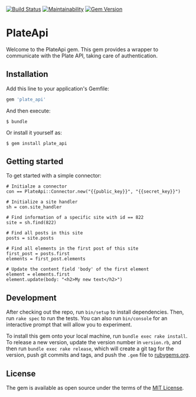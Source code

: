 [![Build Status](https://travis-ci.com/platehub/plate_api.svg?branch=master)](https://travis-ci.com/platehub/plate_api)
[![Maintainability](https://api.codeclimate.com/v1/badges/1e1dafadc880983ce63a/maintainability)](https://codeclimate.com/github/platehub/plate_api/maintainability)
[![Gem Version](https://badge.fury.io/rb/plate_api.svg)](https://badge.fury.io/rb/plate_api)
# PlateApi

Welcome to the PlateApi gem. This gem provides a wrapper to communicate with the Plate API, taking care of
authentication.

## Installation

Add this line to your application's Gemfile:

```ruby
gem 'plate_api'
```

And then execute:

    $ bundle

Or install it yourself as:

    $ gem install plate_api

## Getting started

To get started with a simple connector:

```
# Initialze a connector
con == PlateApi::Connector.new("{{public_key}}", "{{secret_key}}")

# Initialize a site handler
sh = con.site_handler

# Find information of a specific site with id == 822
site = sh.find(822)

# Find all posts in this site
posts = site.posts

# Find all elements in the first post of this site
first_post = posts.first
elements = first_post.elements

# Update the content field 'body' of the first element
element = elements.first
element.update(body: "<h2>My new text</h2>")
```

## Development

After checking out the repo, run `bin/setup` to install dependencies. Then, run `rake spec` to run the tests. You can also run `bin/console` for an interactive prompt that will allow you to experiment.

To install this gem onto your local machine, run `bundle exec rake install`. To release a new version, update the version number in `version.rb`, and then run `bundle exec rake release`, which will create a git tag for the version, push git commits and tags, and push the `.gem` file to [rubygems.org](https://rubygems.org).

## License

The gem is available as open source under the terms of the [MIT License](https://opensource.org/licenses/MIT).

